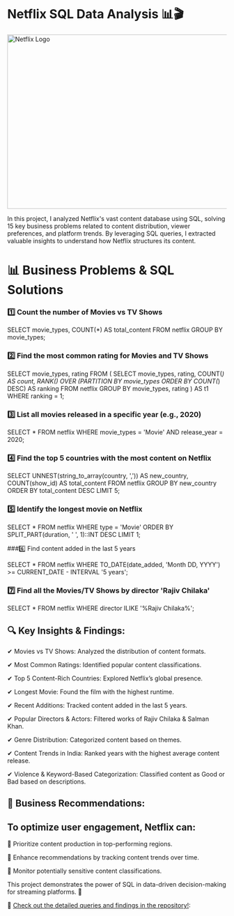 # Netflix SQL Data Analysis 📊🎬

<img src="https://github.com/tanvirfau/netflix_sql_project/blob/main/netflix_logo.jpg" alt="Netflix Logo" width="1200" height="400">

<P>In this project, I analyzed Netflix's vast content database using SQL, solving 15 key business problems related to content distribution, viewer preferences, and platform trends. By leveraging SQL queries, I extracted valuable insights to understand how Netflix structures its content.</P>

# 📊 Business Problems & SQL Solutions

### 1️⃣ Count the number of Movies vs TV Shows

SELECT 
    movie_types,
    COUNT(*) AS total_content
FROM netflix
GROUP BY movie_types;

### 2️⃣ Find the most common rating for Movies and TV Shows

SELECT 
    movie_types,
    rating
FROM (
    SELECT
        movie_types,
        rating,
        COUNT(*) AS count,
        RANK() OVER (PARTITION BY movie_types ORDER BY COUNT(*) DESC) AS ranking
    FROM netflix
    GROUP BY movie_types, rating
) AS t1
WHERE ranking = 1;

### 3️⃣ List all movies released in a specific year (e.g., 2020)

SELECT * 
FROM netflix
WHERE movie_types = 'Movie'
AND release_year = 2020;

### 4️⃣ Find the top 5 countries with the most content on Netflix

SELECT 
    UNNEST(string_to_array(country, ',')) AS new_country,
    COUNT(show_id) AS total_content
FROM netflix
GROUP BY new_country
ORDER BY total_content DESC
LIMIT 5;

### 5️⃣ Identify the longest movie on Netflix

SELECT * 
FROM netflix
WHERE type = 'Movie'
ORDER BY SPLIT_PART(duration, ' ', 1)::INT DESC
LIMIT 1;

###6️⃣ Find content added in the last 5 years

SELECT *
FROM netflix
WHERE TO_DATE(date_added, 'Month DD, YYYY') >= CURRENT_DATE - INTERVAL '5 years';

### 7️⃣ Find all the Movies/TV Shows by director 'Rajiv Chilaka'

SELECT *
FROM netflix
WHERE director ILIKE '%Rajiv Chilaka%';

## 🔍 Key Insights & Findings:

✔ Movies vs TV Shows: Analyzed the distribution of content formats.

✔ Most Common Ratings: Identified popular content classifications.

✔ Top 5 Content-Rich Countries: Explored Netflix’s global presence.

✔ Longest Movie: Found the film with the highest runtime.

✔ Recent Additions: Tracked content added in the last 5 years.

✔ Popular Directors & Actors: Filtered works of Rajiv Chilaka & Salman Khan.

✔ Genre Distribution: Categorized content based on themes.

✔ Content Trends in India: Ranked years with the highest average content release.

✔ Violence & Keyword-Based Categorization: Classified content as Good or Bad based on descriptions.

## 📌 Business Recommendations:


## To optimize user engagement, Netflix can:

📢 Prioritize content production in top-performing regions.

🎯 Enhance recommendations by tracking content trends over time.

🛑 Monitor potentially sensitive content classifications.

This project demonstrates the power of SQL in data-driven decision-making for streaming platforms. 🚀

📌 [Check out the detailed queries and findings in the repository!](https://github.com/tanvirfau/netflix_sql_project):

